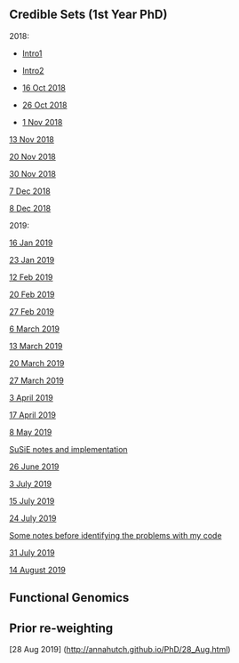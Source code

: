 ## Credible Sets (1st Year PhD)

2018: 
 
- [Intro1](http://annahutch.github.io/PhD/1Oct2018.html)

- [Intro2](http://annahutch.github.io/PhD/2ndOct2018.html)

- [16 Oct 2018](http://annahutch.github.io/PhD/22Oct2018.html)

- [26 Oct 2018](http://annahutch.github.io/PhD/26Oct2018.html)

- [1 Nov 2018](http://annahutch.github.io/PhD/1Nov2018.html)

[13 Nov 2018](http://annahutch.github.io/PhD/13Nov2018.html)<br /> 

[20 Nov 2018](http://annahutch.github.io/PhD/20Nov2018.html)<br /> 

[30 Nov 2018](http://annahutch.github.io/PhD/31Nov2018.html)<br /> 

[7 Dec 2018](http://annahutch.github.io/PhD/7Dec2018.html)<br /> 

[8 Dec 2018](http://annahutch.github.io/PhD/8thDec2018.html)<br /> 
 
2019:
 
[16 Jan 2019](http://annahutch.github.io/PhD/jan16th.html)<br /> 

[23 Jan 2019](http://annahutch.github.io/PhD/23jan.html)<br /> 

[12 Feb 2019](http://annahutch.github.io/PhD/12feb.html)<br /> 

[20 Feb 2019](http://annahutch.github.io/PhD/20thFeb.html)<br /> 

[27 Feb 2019](http://annahutch.github.io/PhD/27thfeb.html)<br /> 

[6 March 2019](http://annahutch.github.io/PhD/6thMarch.html)<br />

[13 March 2019](http://annahutch.github.io/PhD/13march.html)<br /> 

[20 March 2019](http://annahutch.github.io/PhD/20March.html)<br /> 

[27 March 2019](http://annahutch.github.io/PhD/27March_new.html)<br /> 

[3 April 2019](http://annahutch.github.io/PhD/3rdApril.html)<br /> 

[17 April 2019](http://annahutch.github.io/PhD/17Apr.html)<br /> 

[8 May 2019](http://annahutch.github.io/PhD/8may.html)<br /> 

[SuSiE notes and implementation](http://annahutch.github.io/PhD/SuSiE.html)<br /> 

[26 June 2019](http://annahutch.github.io/PhD/june.html)<br /> 

[3 July 2019](http://annahutch.github.io/PhD/3july.html)<br /> 

[15 July 2019](http://annahutch.github.io/PhD/15july.html)<br /> 

[24 July 2019](http://annahutch.github.io/PhD/24july.html)<br /> 

[Some notes before identifying the problems with my code](http://annahutch.github.io/PhD/before_fixing.html)<br /> 

[31 July 2019](http://annahutch.github.io/PhD/31july.html)<br /> 

[14 August 2019](http://annahutch.github.io/PhD/14aug.html)<br /> 



## Functional Genomics



## Prior re-weighting

[28 Aug 2019] (http://annahutch.github.io/PhD/28_Aug.html)<br /> 


